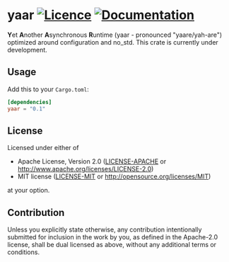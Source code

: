 yaar
[![Licence](https://img.shields.io/badge/license-MIT%20or%20Apache-blue.svg)](#License)
[![Documentation](https://docs.rs/yaar-runtime/badge.svg)](https://docs.rs/yaar/)
====

**Y**et **A**nother **A**synchronous **R**untime (yaar - pronounced "yaare/yah-are")
optimized around configuration and no_std. This crate is currently under development.

## Usage
Add this to your `Cargo.toml`:
```toml
[dependencies]
yaar = "0.1"
```

## License

Licensed under either of

 * Apache License, Version 2.0
   ([LICENSE-APACHE](LICENSE-APACHE) or http://www.apache.org/licenses/LICENSE-2.0)
 * MIT license
   ([LICENSE-MIT](LICENSE-MIT) or http://opensource.org/licenses/MIT)

at your option.

## Contribution

Unless you explicitly state otherwise, any contribution intentionally submitted
for inclusion in the work by you, as defined in the Apache-2.0 license, shall be
dual licensed as above, without any additional terms or conditions.